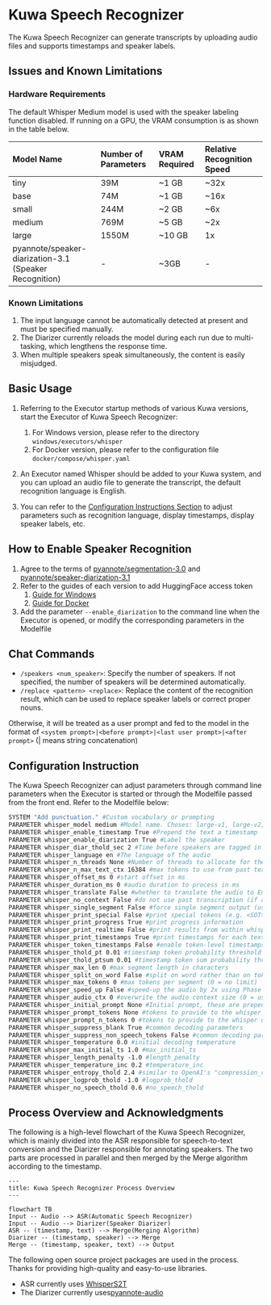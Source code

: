 # Kuwa Speech Recognizer

The Kuwa Speech Recognizer can generate transcripts by uploading audio files and supports timestamps and speaker labels.

## Issues and Known Limitations

### Hardware Requirements

The default Whisper Medium model is used with the speaker labeling function disabled. If running on a GPU, the VRAM consumption is as shown in the table below.

| Model Name                                                | Number of Parameters | VRAM Required | Relative Recognition Speed |
| :-------------------------------------------------------- | :------------------- | :------------ | :------------------------- |
| tiny                                                      | 39M                  | ~1 GB         | ~32x                       |
| base                                                      | 74M                  | ~1 GB         | ~16x                       |
| small                                                     | 244M                 | ~2 GB         | ~6x                        |
| medium                                                    | 769M                 | ~5 GB         | ~2x                        |
| large                                                     | 1550M                | ~10 GB        | 1x                         |
| pyannote/speaker-diarization-3.1<br>(Speaker Recognition) | -                    | ~3GB          | -                          |

### Known Limitations

1. The input language cannot be automatically detected at present and must be specified manually.
2. The Diarizer currently reloads the model during each run due to multi-tasking, which lengthens the response time.
3. When multiple speakers speak simultaneously, the content is easily misjudged.

## Basic Usage

1. Referring to the Executor startup methods of various Kuwa versions, start the Executor of Kuwa Speech Recognizer:

   1. For Windows version, please refer to the directory `windows/executors/whisper`
   2. For Docker version, please refer to the configuration file `docker/compose/whisper.yaml`

2. An Executor named Whisper should be added to your Kuwa system, and you can upload an audio file to generate the transcript, the default recognition language is English.
3. You can refer to the [Configuration Instructions Section](#Configuration-Instructions) to adjust parameters such as recognition language, display timestamps, display speaker labels, etc.

## How to Enable Speaker Recognition

1. Agree to the terms of [pyannote/segmentation-3.0](https://huggingface.co/pyannote/segmentation-3.0) and [pyannote/speaker-diarization-3.1](https://hf.co/pyannote/speaker-diarization-3.1)
2. Refer to the guides of each version to add HuggingFace access token
   1. [Guide for Windows](https://kuwaai.tw/blog/kuwa-os-v0.2.0-llama3-windows)
   2. [Guide for Docker](https://kuwaai.tw/blog/kuwa-os-v0.2.0-llama3-linux)
3. Add the parameter `--enable_diarization` to the command line when the Executor is opened, or modify the corresponding parameters in the Modelfile

## Chat Commands

- `/speakers <num_speaker>`: Specify the number of speakers. If not specified, the number of speakers will be determined automatically.
- `/replace <pattern> <replace>`: Replace the content of the recognition result, which can be used to replace speaker labels or correct proper nouns.

Otherwise, it will be treated as a user prompt and fed to the model in the format of `<system prompt>|<before prompt>|<last user prompt>|<after prompt>` (| means string concatenation)

## Configuration Instruction

The Kuwa Speech Recognizer can adjust parameters through command line parameters when the Executor is started or through the Modelfile passed from the front end. Refer to the Modelfile below:

```dockerfile
SYSTEM "Add punctuation." #Custom vocabulary or prompting
PARAMETER whisper_model medium #Model name. Choses: large-v1, large-v2, large-v3, medium, base, small, tiny
PARAMETER whisper_enable_timestamp True #Prepend the text a timestamp
PARAMETER whisper_enable_diarization True #Label the speaker
PARAMETER whisper_diar_thold_sec 2 #Time before speakers are tagged in paragraphs that are longer than. (in seconds)
PARAMETER whisper_language en #The language of the audio
PARAMETER whisper_n_threads None #Number of threads to allocate for the inference. default to min(4, available hardware_concurrency)
PARAMETER whisper_n_max_text_ctx 16384 #max tokens to use from past text as prompt for the decoder
PARAMETER whisper_offset_ms 0 #start offset in ms
PARAMETER whisper_duration_ms 0 #audio duration to process in ms
PARAMETER whisper_translate False #whether to translate the audio to English
PARAMETER whisper_no_context False #do not use past transcription (if any) as initial prompt for the decoder
PARAMETER whisper_single_segment False #force single segment output (useful for streaming)
PARAMETER whisper_print_special False #print special tokens (e.g. <SOT>, <EOT>, <BEG>, etc.)
PARAMETER whisper_print_progress True #print progress information
PARAMETER whisper_print_realtime False #print results from within whisper.cpp (avoid it, use callback instead)
PARAMETER whisper_print_timestamps True #print timestamps for each text segment when printing realtime
PARAMETER whisper_token_timestamps False #enable token-level timestamps
PARAMETER whisper_thold_pt 0.01 #timestamp token probability threshold (~0.01)
PARAMETER whisper_thold_ptsum 0.01 #timestamp token sum probability threshold (~0.01)
PARAMETER whisper_max_len 0 #max segment length in characters
PARAMETER whisper_split_on_word False #split on word rather than on token (when used with max_len)
PARAMETER whisper_max_tokens 0 #max tokens per segment (0 = no limit)
PARAMETER whisper_speed_up False #speed-up the audio by 2x using Phase Vocoder
PARAMETER whisper_audio_ctx 0 #overwrite the audio context size (0 = use default)
PARAMETER whisper_initial_prompt None #Initial prompt, these are prepended to any existing text context from a previous call
PARAMETER whisper_prompt_tokens None #tokens to provide to the whisper decoder as initial prompt
PARAMETER whisper_prompt_n_tokens 0 #tokens to provide to the whisper decoder as initial prompt
PARAMETER whisper_suppress_blank True #common decoding parameters
PARAMETER whisper_suppress_non_speech_tokens False #common decoding parameters
PARAMETER whisper_temperature 0.0 #initial decoding temperature
PARAMETER whisper_max_initial_ts 1.0 #max_initial_ts
PARAMETER whisper_length_penalty -1.0 #length_penalty
PARAMETER whisper_temperature_inc 0.2 #temperature_inc
PARAMETER whisper_entropy_thold 2.4 #similar to OpenAI's "compression_ratio_threshold"
PARAMETER whisper_logprob_thold -1.0 #logprob_thold
PARAMETER whisper_no_speech_thold 0.6 #no_speech_thold
```

## Process Overview and Acknowledgments

The following is a high-level flowchart of the Kuwa Speech Recognizer, which is mainly divided into the ASR responsible for speech-to-text conversion and the Diarizer responsible for annotating speakers. The two parts are processed in parallel and then merged by the Merge algorithm according to the timestamp.

```mermaid
---
title: Kuwa Speech Recognizer Process Overview
---

flowchart TB
Input -- Audio --> ASR(Automatic Speech Recognizer)
Input -- Audio --> Diarizer(Speaker Diarizer)
ASR -- (timestamp, text) --> Merge(Merging Algorithm)
Diarizer -- (timestamp, speaker) --> Merge
Merge -- (timestamp, speaker, text) --> Output
```

The following open source project packages are used in the process. Thanks for providing high-quality and easy-to-use libraries.

- ASR currently uses [WhisperS2T](https://github.com/shashikg/WhisperS2T)
- The Diarizer currently uses[pyannote-audio](https://github.com/pyannote/pyannote-audio)
